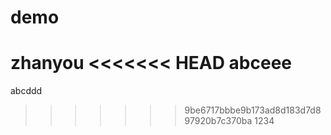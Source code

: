 # demo
zhanyou
<<<<<<< HEAD
abceee
=======
abcddd
>>>>>>> 9be6717bbbe9b173ad8d183d7d897920b7c370ba
1234